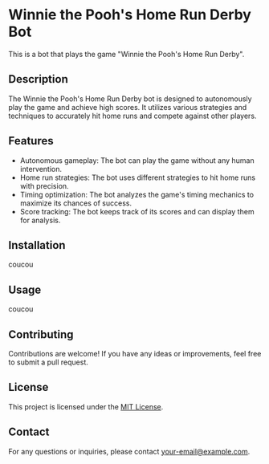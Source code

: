 # Winnie the Pooh's Home Run Derby Bot

This is a bot that plays the game "Winnie the Pooh's Home Run Derby".

## Description

The Winnie the Pooh's Home Run Derby bot is designed to autonomously play the game and achieve high scores. It utilizes various strategies and techniques to accurately hit home runs and compete against other players.

## Features

- Autonomous gameplay: The bot can play the game without any human intervention.
- Home run strategies: The bot uses different strategies to hit home runs with precision.
- Timing optimization: The bot analyzes the game's timing mechanics to maximize its chances of success.
- Score tracking: The bot keeps track of its scores and can display them for analysis.

## Installation

coucou

## Usage

coucou
## Contributing

Contributions are welcome! If you have any ideas or improvements, feel free to submit a pull request.

## License

This project is licensed under the [MIT License](LICENSE).

## Contact

For any questions or inquiries, please contact [your-email@example.com](mailto:your-email@example.com).
